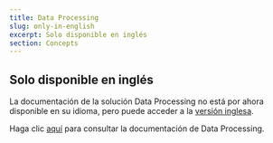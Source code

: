 ```yaml
---
title: Data Processing
slug: only-in-english
excerpt: Solo disponible en inglés
section: Concepts
---
```


## Solo disponible en inglés

La documentación de la solución Data Processing no está por ahora disponible en su idioma, pero puede acceder a la [versión inglesa](https://docs.ovh.com/gb/en/data-processing). 

Haga clic [aquí](https://docs.ovh.com/gb/en/data-processing) para consultar la documentación de Data Processing.
